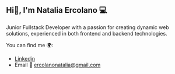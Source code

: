 ## Hi👋, I'm Natalia Ercolano 💻

Junior Fullstack Developer with a passion for creating dynamic web solutions, experienced in both frontend and backend technologies.

You can find me 🌍:
- [Linkedin](https://linkedin.com/in/natalia-ercolano-4a0065137)
- Email 📧 ercolanonatalia@gmail.com
<!--
**NatiErco/NatiErco** is a ✨ _special_ ✨ repository because its `README.md` (this file) appears on your GitHub profile.

Here are some ideas to get you started:

- 🔭 I’m currently working on ...
- 🌱 I’m currently learning ...
- 👯 I’m looking to collaborate on ...
- 🤔 I’m looking for help with ...
- 💬 Ask me about ...
- 📫 How to reach me: ...
- 😄 Pronouns: ...
- ⚡ Fun fact: ...
-->
